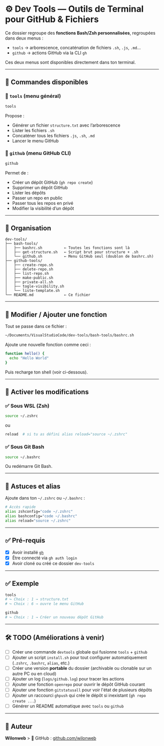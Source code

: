 # ⚙️ Dev Tools — Outils de Terminal pour GitHub & Fichiers

Ce dossier regroupe des **fonctions Bash/Zsh personnalisées**, regroupées dans deux menus :

- `tools` → arborescence, concaténation de fichiers `.sh`, `.js`, `.md`...
- `github` → actions GitHub via la CLI `gh`

Ces deux menus sont disponibles directement dans ton terminal.

---

## 🧰 Commandes disponibles

### 📁 `tools` (menu général)

```bash
tools
````

Propose :

* Générer un fichier `structure.txt` avec l’arborescence
* Lister les fichiers `.sh`
* Concaténer tous les fichiers `.js`, `.sh`, `.md`
* Lancer le menu GitHub

### 🐙 `github` (menu GitHub CLI)

```bash
github
```

Permet de :

* Créer un dépôt GitHub (`gh repo create`)
* Supprimer un dépôt GitHub
* Lister les dépôts
* Passer un repo en public
* Passer tous les repos en privé
* Modifier la visibilité d’un dépôt

---

## 📁 Organisation

```
dev-tools/
├── bash-tools/
│   ├── bashrc.sh          ← Toutes les fonctions sont là
│   ├── get-structure.sh   ← Script brut pour structure + .sh
│   └── github.sh          ← Menu GitHub seul (doublon de bashrc.sh)
├── github-tools/
│   ├── create-repo.sh
│   ├── delete-repo.sh
│   ├── list-repo.sh
│   ├── make-public.sh
│   ├── private-all.sh
│   ├── togle-visibility.sh
│   └── liste-template.sh
└── README.md              ← Ce fichier
```

---

## 🔧 Modifier / Ajouter une fonction

Tout se passe dans ce fichier :

```bash
~/Documents/VisualStudioCode/dev-tools/bash-tools/bashrc.sh
```

Ajoute une nouvelle fonction comme ceci :

```bash
function hello() {
  echo "Hello World"
}
```

Puis recharge ton shell (voir ci-dessous).

---

## 🔄 Activer les modifications

### ✅ Sous **WSL (Zsh)**

```bash
source ~/.zshrc
```

ou

```bash
reload  # si tu as défini alias reload="source ~/.zshrc"
```

### ✅ Sous **Git Bash**

```bash
source ~/.bashrc
```

Ou redémarre Git Bash.

---

## 🧠 Astuces et alias

Ajoute dans ton `~/.zshrc` ou `~/.bashrc` :

```bash
# Accès rapide
alias zshconfig="code ~/.zshrc"
alias bashconfig="code ~/.bashrc"
alias reload="source ~/.zshrc"
```

---

## ✅ Pré-requis

* [x] Avoir installé [`gh`](https://cli.github.com/)
* [x] Être connecté via `gh auth login`
* [x] Avoir cloné ou créé ce dossier `dev-tools`

---

## ✅ Exemple

```bash
tools
# ↪ Choix : 1 → structure.txt
# ↪ Choix : 6 → ouvre le menu GitHub
```

```bash
github
# ↪ Choix : 1 → Créer un nouveau dépôt GitHub
```

---

## 🛠️ TODO (Améliorations à venir)

* [ ] Créer une commande `devtools` globale qui fusionne `tools` + `github`
* [ ] Ajouter un script `install.sh` pour tout configurer automatiquement (`.zshrc`, `.bashrc`, `alias`, etc.)
* [ ] Créer une version **portable** du dossier (archivable ou clonable sur un autre PC ou en cloud)
* [ ] Ajouter un log (`logs/github.log`) pour tracer les actions
* [ ] Ajouter une fonction `openrepo` pour ouvrir le dépôt GitHub courant
* [ ] Ajouter une fonction `gitstatusall` pour voir l'état de plusieurs dépôts
* [ ] Ajouter un raccourci `ghpush` qui crée le dépôt si inexistant (`gh repo create ...`)
* [ ] Générer un README automatique avec `tools` ou `github`

---

## 👤 Auteur

**Wilonweb** > 🔗 GitHub : [github.com/wilonweb](https://github.com/wilonweb)